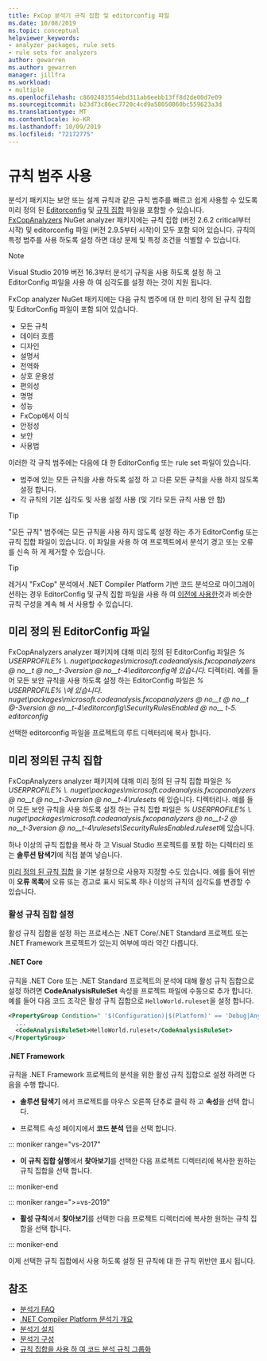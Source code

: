 ```yaml
---
title: FxCop 분석기 규칙 집합 및 editorconfig 파일
ms.date: 10/08/2019
ms.topic: conceptual
helpviewer_keywords:
- analyzer packages, rule sets
- rule sets for analyzers
author: gewarren
ms.author: gewarren
manager: jillfra
ms.workload:
- multiple
ms.openlocfilehash: c8602483554ebd311ab6eebb13ff8d2de00d7e09
ms.sourcegitcommit: b23d73c86ec7720c4cd9a58050860bc559623a3d
ms.translationtype: MT
ms.contentlocale: ko-KR
ms.lasthandoff: 10/09/2019
ms.locfileid: "72172775"
---
```

# <a name="enable-a-category-of-rules"></a>규칙 범주 사용

분석기 패키지는 보안 또는 설계 규칙과 같은 규칙 범주를 빠르고 쉽게 사용할 수 있도록 미리 정의 된 [Editorconfig](use-roslyn-analyzers.md#set-rule-severity-in-an-editorconfig-file) 및 [규칙 집합](using-rule-sets-to-group-code-analysis-rules.md) 파일을 포함할 수 있습니다. [FxCopAnalyzers](https://www.nuget.org/packages/Microsoft.CodeAnalysis.FxCopAnalyzers/) NuGet analyzer 패키지에는 규칙 집합 (버전 2.6.2 critical부터 시작) 및 editorconfig 파일 (버전 2.9.5부터 시작)이 모두 포함 되어 있습니다. 규칙의 특정 범주를 사용 하도록 설정 하면 대상 문제 및 특정 조건을 식별할 수 있습니다.

> [!NOTE]
> Visual Studio 2019 버전 16.3부터 분석기 규칙을 사용 하도록 설정 하 고 EditorConfig 파일을 사용 하 여 심각도를 설정 하는 것이 지원 됩니다.

FxCop analyzer NuGet 패키지에는 다음 규칙 범주에 대 한 미리 정의 된 규칙 집합 및 EditorConfig 파일이 포함 되어 있습니다.

- 모든 규칙
- 데이터 흐름
- 디자인
- 설명서
- 전역화
- 상호 운용성
- 편의성
- 명명
- 성능
- FxCop에서 이식
- 안정성
- 보안
- 사용법

이러한 각 규칙 범주에는 다음에 대 한 EditorConfig 또는 rule set 파일이 있습니다.

- 범주에 있는 모든 규칙을 사용 하도록 설정 하 고 다른 모든 규칙을 사용 하지 않도록 설정 합니다.
- 각 규칙의 기본 심각도 및 사용 설정 사용 (및 기타 모든 규칙 사용 안 함)

> [!TIP]
> "모든 규칙" 범주에는 모든 규칙을 사용 하지 않도록 설정 하는 추가 EditorConfig 또는 규칙 집합 파일이 있습니다. 이 파일을 사용 하 여 프로젝트에서 분석기 경고 또는 오류를 신속 하 게 제거할 수 있습니다.

> [!TIP]
> 레거시 "FxCop" 분석에서 .NET Compiler Platform 기반 코드 분석으로 마이그레이션하는 경우 EditorConfig 및 규칙 집합 파일을 사용 하 여 [이전에 사용한](rule-set-reference.md)것과 비슷한 규칙 구성을 계속 해 서 사용할 수 있습니다.

## <a name="predefined-editorconfig-files"></a>미리 정의 된 EditorConfig 파일

FxCopAnalyzers analyzer 패키지에 대해 미리 정의 된 EditorConfig 파일은 *% USERPROFILE% \\. nuget\packages\microsoft.codeanalysis.fxcopanalyzers @ no__t @ no__t-3version @ no__t-4\editorconfig에 있습니다.* 디렉터리. 예를 들어 모든 보안 규칙을 사용 하도록 설정 하는 EditorConfig 파일은 *% USERPROFILE% \\에 있습니다. nuget\packages\microsoft.codeanalysis.fxcopanalyzers @ no__t @ no__t @-3version @ no__t-4\editorconfig\SecurityRulesEnabled @ no__ t-5. editorconfig*

선택한 editorconfig 파일을 프로젝트의 루트 디렉터리에 복사 합니다.

## <a name="predefined-rule-sets"></a>미리 정의된 규칙 집합

FxCopAnalyzers analyzer 패키지에 대해 미리 정의 된 규칙 집합 파일은 *% USERPROFILE% \\. nuget\packages\microsoft.codeanalysis.fxcopanalyzers @ no__t @ no__t-3version @ no__t-4\rulesets* 에 있습니다. 디렉터리나. 예를 들어 모든 보안 규칙을 사용 하도록 설정 하는 규칙 집합 파일은 *% USERPROFILE% \\. nuget\packages\microsoft.codeanalysis.fxcopanalyzers @ no__t-2 @ no__t-3version @ no__t-4\rulesets\SecurityRulesEnabled.ruleset*에 있습니다.

하나 이상의 규칙 집합을 복사 하 고 Visual Studio 프로젝트를 포함 하는 디렉터리 또는 **솔루션 탐색기**에 직접 붙여 넣습니다.

[미리 정의 된 규칙 집합](how-to-create-a-custom-rule-set.md) 을 기본 설정으로 사용자 지정할 수도 있습니다. 예를 들어 위반이 **오류 목록**에 오류 또는 경고로 표시 되도록 하나 이상의 규칙의 심각도를 변경할 수 있습니다.

### <a name="set-the-active-rule-set"></a>활성 규칙 집합 설정

활성 규칙 집합을 설정 하는 프로세스는 .NET Core/.NET Standard 프로젝트 또는 .NET Framework 프로젝트가 있는지 여부에 따라 약간 다릅니다.

#### <a name="net-core"></a>.NET Core

규칙을 .NET Core 또는 .NET Standard 프로젝트의 분석에 대해 활성 규칙 집합으로 설정 하려면 **CodeAnalysisRuleSet** 속성을 프로젝트 파일에 수동으로 추가 합니다. 예를 들어 다음 코드 조각은 활성 규칙 집합으로 `HelloWorld.ruleset`을 설정 합니다.

```xml
<PropertyGroup Condition=" '$(Configuration)|$(Platform)' == 'Debug|AnyCPU' ">
  ...
  <CodeAnalysisRuleSet>HelloWorld.ruleset</CodeAnalysisRuleSet>
</PropertyGroup>
```

#### <a name="net-framework"></a>.NET Framework

규칙을 .NET Framework 프로젝트의 분석을 위한 활성 규칙 집합으로 설정 하려면 다음을 수행 합니다.

- **솔루션 탐색기** 에서 프로젝트를 마우스 오른쪽 단추로 클릭 하 고 **속성**을 선택 합니다.

- 프로젝트 속성 페이지에서 **코드 분석** 탭을 선택 합니다.

::: moniker range="vs-2017"

- **이 규칙 집합 실행**에서 **찾아보기**를 선택한 다음 프로젝트 디렉터리에 복사한 원하는 규칙 집합을 선택 합니다.

::: moniker-end

::: moniker range=">=vs-2019"

- **활성 규칙**에서 **찾아보기**를 선택한 다음 프로젝트 디렉터리에 복사한 원하는 규칙 집합을 선택 합니다.

::: moniker-end

   이제 선택한 규칙 집합에서 사용 하도록 설정 된 규칙에 대 한 규칙 위반만 표시 됩니다.

## <a name="see-also"></a>참조

- [분석기 FAQ](analyzers-faq.md)
- [.NET Compiler Platform 분석기 개요](roslyn-analyzers-overview.md)
- [분석기 설치](install-roslyn-analyzers.md)
- [분석기 구성](use-roslyn-analyzers.md)
- [규칙 집합을 사용 하 여 코드 분석 규칙 그룹화](using-rule-sets-to-group-code-analysis-rules.md)
